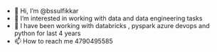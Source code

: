 - 👋 Hi, I’m @bssulfikkar
- 👀 I’m interested in working with data and data engineering tasks
- 💞️ I have been working with databricks , pyspark azure devops and python for last 4 years
- 📫 How to reach me 4790495585

<!---
bssulfikkar/bssulfikkar is a ✨ special ✨ repository because its `README.md` (this file) appears on your GitHub profile.
You can click the Preview link to take a look at your changes.
--->
